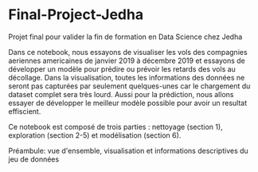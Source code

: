 # Final-Project-Jedha
Projet final pour valider la fin de formation en Data Science chez Jedha

Dans ce notebook, nous essayons de visualiser les vols des compagnies aeriennes americaines de janvier 2019 à décembre 2019 et essayons de développer un modèle pour prédire ou prévoir les retards des vols au décollage. Dans la visualisation, toutes les informations des données ne seront pas capturées par seulement quelques-unes car le chargement du dataset complet sera très lourd. Aussi pour la prédiction, nous allons essayer de développer le meilleur modèle possible pour avoir un resultat effiscient.

Ce notebook est composé de trois parties : nettoyage (section 1), exploration (section 2-5) et modélisation (section 6).

Préambule: vue d'ensemble, visualisation et informations descriptives du jeu de données
